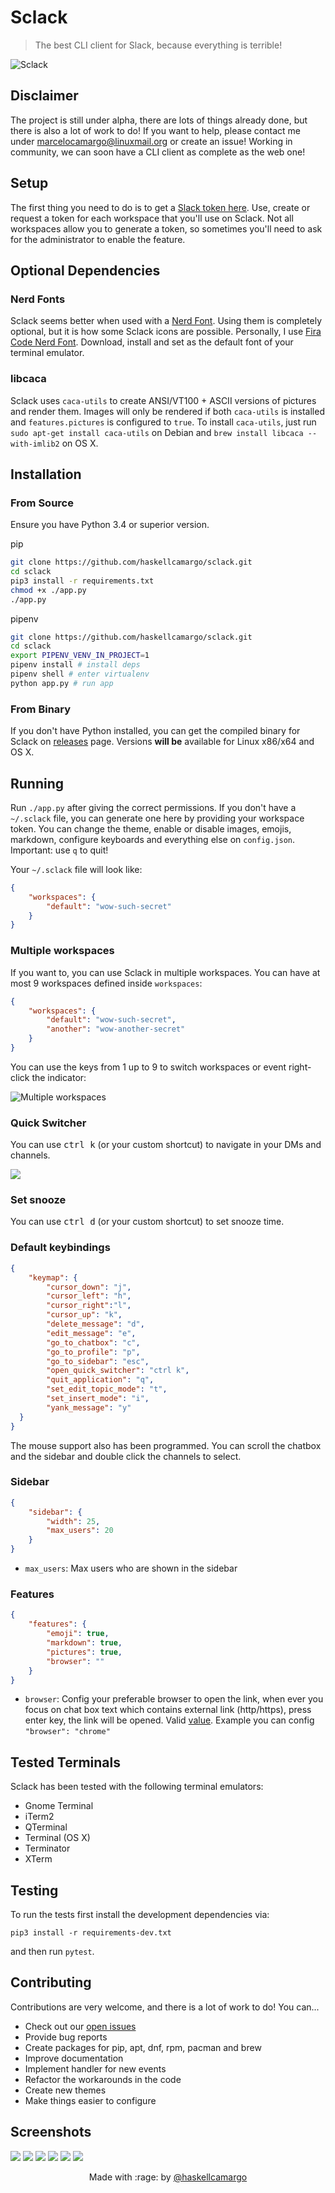 # Sclack

> The best CLI client for Slack, because everything is terrible!

![Sclack](./resources/example.png)

## Disclaimer

The project is still under alpha, there are lots of things already done, but there is also a lot of work to do! If you want to help, please contact me under marcelocamargo@linuxmail.org or create an issue! Working in community, we can soon have a CLI client as complete as the web one!

## Setup

The first thing you need to do is to get a [Slack token here](https://api.slack.com/custom-integrations/legacy-tokens).
Use, create or request a token for each workspace that you'll use on Sclack.
Not all workspaces allow you to generate a token, so sometimes you'll need to
ask for the administrator to enable the feature.

## Optional Dependencies

### Nerd Fonts

Sclack seems better when used with a [Nerd Font](https://nerdfonts.com/). Using
them is completely optional, but it is how some Sclack icons are possible.
Personally, I use [Fira Code Nerd Font](https://github.com/ryanoasis/nerd-fonts/releases/download/v2.0.0/FiraCode.zip).
Download, install and set as the default font of your terminal emulator.

### libcaca

Sclack uses `caca-utils` to create ANSI/VT100 + ASCII versions of pictures and
render them. Images will only be rendered if both `caca-utils` is installed
and `features.pictures` is configured to `true`. To install `caca-utils`, just
run `sudo apt-get install caca-utils` on Debian and `brew install libcaca --with-imlib2` on
OS X.

## Installation

### From Source

Ensure you have Python 3.4 or superior version.

pip
```bash
git clone https://github.com/haskellcamargo/sclack.git
cd sclack
pip3 install -r requirements.txt
chmod +x ./app.py
./app.py
```
pipenv
```bash
git clone https://github.com/haskellcamargo/sclack.git
cd sclack
export PIPENV_VENV_IN_PROJECT=1
pipenv install # install deps
pipenv shell # enter virtualenv
python app.py # run app
```

### From Binary

If you don't have Python installed, you can get the compiled binary for Sclack
on [releases](https://github.com/haskellcamargo/sclack/releases) page. Versions **will be** available for Linux x86/x64 and OS X.

## Running
Run `./app.py` after giving the correct permissions. If you don't have a `~/.sclack` file, you can generate one here by providing your workspace token. You can change the theme, enable or disable images, emojis, markdown, configure keyboards and everything else on `config.json`. Important: use `q` to quit!

Your `~/.sclack` file will look like:

```json
{
    "workspaces": {
        "default": "wow-such-secret"
    }
}
```

### Multiple workspaces

If you want to, you can use Sclack in multiple workspaces. You can have
at most 9 workspaces defined inside `workspaces`:

```json
{
    "workspaces": {
        "default": "wow-such-secret",
        "another": "wow-another-secret"
    }
}
```

You can use the keys from 1 up to 9 to switch workspaces or event right-click the indicator:

![Multiple workspaces](./resources/example_7.png)


### Quick Switcher

You can use <kbd>ctrl k</kbd> (or your custom shortcut) to navigate in your DMs and channels.

![](./resources/example_8.png)

### Set snooze

You can use <kbd>ctrl d</kbd> (or your custom shortcut) to set snooze time.

### Default keybindings
```json
{
    "keymap": {
        "cursor_down": "j",
        "cursor_left": "h",
        "cursor_right":"l",
        "cursor_up": "k",
        "delete_message": "d",
        "edit_message": "e",
        "go_to_chatbox": "c",
        "go_to_profile": "p",
        "go_to_sidebar": "esc",
        "open_quick_switcher": "ctrl k",
        "quit_application": "q",
        "set_edit_topic_mode": "t",
        "set_insert_mode": "i",
        "yank_message": "y"
  }
}
```

The mouse support also has been programmed. You can scroll the chatbox and the sidebar and double click the channels to select.

### Sidebar

```json
{
    "sidebar": {
        "width": 25,
        "max_users": 20
    }
}
```

* `max_users`: Max users who are shown in the sidebar

### Features

```json
{
    "features": {
        "emoji": true,
        "markdown": true,
        "pictures": true,
        "browser": ""
    }
}
```
* `browser`: Config your preferable browser to open the link, when ever you focus on chat box text which contains external link (http/https), press enter key, the link will be opened. Valid [value](https://docs.python.org/2/library/webbrowser.html#webbrowser.get). Example you can config `"browser": "chrome"`

## Tested Terminals

Sclack has been tested with the following terminal emulators:

- Gnome Terminal
- iTerm2
- QTerminal
- Terminal (OS X)
- Terminator
- XTerm

## Testing

To run the tests first install the development dependencies via:
```
pip3 install -r requirements-dev.txt
```

and then run `pytest`.

## Contributing

Contributions are very welcome, and there is a lot of work to do! You can...
- Check out our [open issues](https://github.com/haskellcamargo/sclack/issues)
- Provide bug reports
- Create packages for pip, apt, dnf, rpm, pacman and brew
- Improve documentation
- Implement handler for new events
- Refactor the workarounds in the code
- Create new themes
- Make things easier to configure

## Screenshots

![](./resources/example_1.png)
![](./resources/example_2.png)
![](./resources/example_3.png)
![](./resources/example_4.png)
![](./resources/example_5.png)
![](./resources/example_6.png)

<p align="center">Made with :rage: by <a href="https://github.com/haskellcamargo">@haskellcamargo</a></p>
